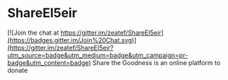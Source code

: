 # ShareEl5eir

[![Join the chat at https://gitter.im/zeatef/ShareEl5eir](https://badges.gitter.im/Join%20Chat.svg)](https://gitter.im/zeatef/ShareEl5eir?utm_source=badge&utm_medium=badge&utm_campaign=pr-badge&utm_content=badge)
Share the Goodness is an online platform to donate 
